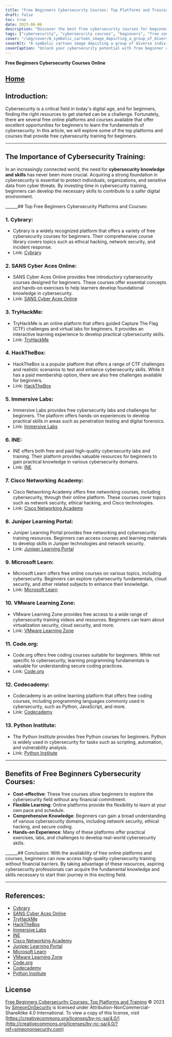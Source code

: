 ```yaml
---
title: "Free Beginners Cybersecurity Courses: Top Platforms and Training"
draft: false
toc: true
date: 2023-06-06
description: "Discover the best free cybersecurity courses for beginners on top platforms and start your journey in this critical field."
tags: ["cybersecurity", "cybersecurity courses", "beginners", "free courses", "online platforms", "cybersecurity training", "learning resources", "network security", "ethical hacking", "secure coding", "practical skills", "hands-on experience", "cybersecurity fundamentals", "Cybrary", "SANS Cyber Aces Online", "TryHackMe", "HackTheBox", "Immersive Labs", "INE", "Cisco Networking Academy", "Juniper Learning Portal", "Microsoft Learn", "VMware Learning Zone", "Code.org", "Codecademy", "Python Institute", "cost-effective learning", "flexible learning", "comprehensive knowledge", "hands-on cybersecurity experience"]
cover: "/img/cover/A_symbolic_cartoon_image_depicting_a_group_of_diverse_indiv.png"
coverAlt: "A symbolic cartoon image depicting a group of diverse individuals wearing cybersecurity attire, standing together in a shield formation, with binary code and lock icons surrounding them, emphasizing the importance of unity and protection in the digital realm."
coverCaption: "Unlock your cybersecurity potential with free beginner courses!"
---
```


**Free Beginners Cybersecurity Courses Online**

## [Home](/cyber-security-career-playbook-start/)

## Introduction:
Cybersecurity is a critical field in today's digital age, and for beginners, finding the right resources to get started can be a challenge. Fortunately, there are several free online platforms and courses available that offer excellent opportunities for beginners to learn the fundamentals of cybersecurity. In this article, we will explore some of the top platforms and courses that provide free cybersecurity training for beginners.

______

## The Importance of Cybersecurity Training:
In an increasingly connected world, the need for **cybersecurity knowledge and skills** has never been more crucial. Acquiring a strong foundation in cybersecurity is essential to protect individuals, organizations, and sensitive data from cyber threats. By investing time in cybersecurity training, beginners can develop the necessary skills to contribute to a safer digital environment.

______## Top Free Beginners Cybersecurity Platforms and Courses:

### 1. Cybrary:
- Cybrary is a widely recognized platform that offers a variety of free cybersecurity courses for beginners. Their comprehensive course library covers topics such as ethical hacking, network security, and incident response.
- Link: [Cybrary](https://www.cybrary.it/)

### 2. SANS Cyber Aces Online:
- SANS Cyber Aces Online provides free introductory cybersecurity courses designed for beginners. These courses offer essential concepts and hands-on exercises to help learners develop foundational knowledge in cybersecurity.
- Link: [SANS Cyber Aces Online](https://www.cyberaces.org/)

### 3. TryHackMe:
- TryHackMe is an online platform that offers guided Capture The Flag (CTF) challenges and virtual labs for beginners. It provides an interactive learning experience to develop practical cybersecurity skills.
- Link: [TryHackMe](https://tryhackme.com/signup?referrer=5f651e437af6815dfbc2ab56)

### 4. HackTheBox:
- HackTheBox is a popular platform that offers a range of CTF challenges and realistic scenarios to test and enhance cybersecurity skills. While it has a paid membership option, there are also free challenges available for beginners.
- Link: [HackTheBox](https://www.hackthebox.eu/)

### 5. Immersive Labs:
- Immersive Labs provides free cybersecurity labs and challenges for beginners. The platform offers hands-on experiences to develop practical skills in areas such as penetration testing and digital forensics.
- Link: [Immersive Labs](https://www.immersivelabs.com/)

### 6. INE:
- INE offers both free and paid high-quality cybersecurity labs and training. Their platform provides valuable resources for beginners to gain practical knowledge in various cybersecurity domains.
- Link: [INE](https://ine.com/)

### 7. Cisco Networking Academy:
- Cisco Networking Academy offers free networking courses, including cybersecurity, through their online platform. These courses cover topics such as network security, ethical hacking, and Cisco technologies.
- Link: [Cisco Networking Academy](https://www.cisco.com/c/m/en_sg/partners/cisco-networking-academy/index.html)

### 8. Juniper Learning Portal:
- Juniper Learning Portal provides free networking and cybersecurity training resources. Beginners can access courses and learning materials to develop skills in Juniper technologies and network security.
- Link: [Juniper Learning Portal](https://learningportal.juniper.net/juniper/default.aspx)

### 9. Microsoft Learn:
- Microsoft Learn offers free online courses on various topics, including cybersecurity. Beginners can explore cybersecurity fundamentals, cloud security, and other related subjects to enhance their knowledge.
- Link: [Microsoft Learn](https://docs.microsoft.com/en-us/learn/)

### 10. VMware Learning Zone:
- VMware Learning Zone provides free access to a wide range of cybersecurity training videos and resources. Beginners can learn about virtualization security, cloud security, and more.
- Link: [VMware Learning Zone](https://www.vmware.com/education-services/learning-zone.html)

### 11. Code.org:
- Code.org offers free coding courses suitable for beginners. While not specific to cybersecurity, learning programming fundamentals is valuable for understanding secure coding practices.
- Link: [Code.org](https://studio.code.org/courses)

### 12. Codecademy:
- Codecademy is an online learning platform that offers free coding courses, including programming languages commonly used in cybersecurity, such as Python, JavaScript, and more.
- Link: [Codecademy](https://www.codecademy.com/)

### 13. Python Institute:
- The Python Institute provides free Python courses for beginners. Python is widely used in cybersecurity for tasks such as scripting, automation, and vulnerability analysis.
- Link: [Python Institute](https://pythoninstitute.org/free-python-courses/)

______

## Benefits of Free Beginners Cybersecurity Courses:
- **Cost-effective**: These free courses allow beginners to explore the cybersecurity field without any financial commitment.
- **Flexible Learning**: Online platforms provide the flexibility to learn at your own pace and schedule.
- **Comprehensive Knowledge**: Beginners can gain a broad understanding of various cybersecurity domains, including network security, ethical hacking, and secure coding.
- **Hands-on Experience**: Many of these platforms offer practical exercises, labs, and challenges to develop real-world cybersecurity skills.

______## Conclusion:
With the availability of free online platforms and courses, beginners can now access high-quality cybersecurity training without financial barriers. By taking advantage of these resources, aspiring cybersecurity professionals can acquire the fundamental knowledge and skills necessary to start their journey in this exciting field.

______

## References:
- [Cybrary](https://www.cybrary.it/)
- [SANS Cyber Aces Online](https://www.cyberaces.org/)
- [TryHackMe](https://tryhackme.com/signup?referrer=5f651e437af6815dfbc2ab56)
- [HackTheBox](https://www.hackthebox.eu/)
- [Immersive Labs](https://www.immersivelabs.com/)
- [INE](https://ine.com/)
- [Cisco Networking Academy](https://www.cisco.com/c/m/en_sg/partners/cisco-networking-academy/index.html)
- [Juniper Learning Portal](https://learningportal.juniper.net/juniper/default.aspx)
- [Microsoft Learn](https://docs.microsoft.com/en-us/learn/)
- [VMware Learning Zone](https://www.vmware.com/education-services/learning-zone.html)
- [Code.org](https://studio.code.org/courses)
- [Codecademy](https://www.codecademy.com/)
- [Python Institute](https://pythoninstitute.org/free-python-courses/)

## License
[Free Beginners Cybersecurity Courses: Top Platforms and Training](https://creativecommons.org/choose/results-one?field_attribute_to_url=https://simeononsecurity.com/cyber-security-career-playbook/getting-started-with-a-career-in-cybersecurity/free-beginners-cybersecurity-courses-online/) © 2023 by [SimeonOnSecurity](https://simeononsecurity.com/) is licensed under Attribution-NonCommercial-ShareAlike 4.0 International. To view a copy of this license, visit [https://creativecommons.org/licenses/by-nc-sa/4.0/](http://creativecommons.org/licenses/by-nc-sa/4.0/?ref=simeononsecurity.com)

